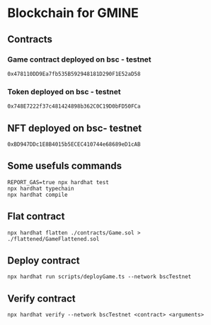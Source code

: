 # Blockchain for GMINE

## Contracts

### Game contract deployed on bsc - testnet

`0x478110DD9Ea7fb535B592948181D290F1E52aD58`

### Token deployed on bsc - testnet

`0x748E7222f37c481424898b362C0C19D0bFD50FCa`

## NFT deployed on bsc- testnet

`0xBD947DDc1E8B4015b5ECEC410744e68689eD1cAB`

## Some usefuls commands

```shell
REPORT_GAS=true npx hardhat test
npx hardhat typechain
npx hardhat compile
```

## Flat contract

`npx hardhat flatten ./contracts/Game.sol > ./flattened/GameFlattened.sol`

## Deploy contract

`npx hardhat run scripts/deployGame.ts --network bscTestnet`

## Verify contract

`npx hardhat verify --network bscTestnet <contract> <arguments>`
